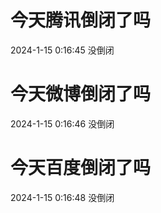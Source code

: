 # 今天腾讯倒闭了吗

2024-1-15 0:16:45 没倒闭

# 今天微博倒闭了吗

2024-1-15 0:16:46 没倒闭

# 今天百度倒闭了吗

2024-1-15 0:16:48 没倒闭

